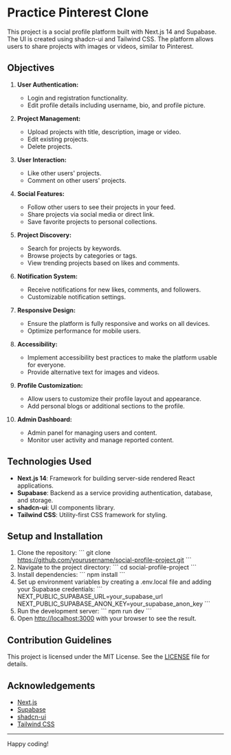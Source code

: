 
# Practice Pinterest Clone

This project is a social profile platform built with Next.js 14 and Supabase. The UI is created using shadcn-ui and Tailwind CSS. The platform allows users to share projects with images or videos, similar to Pinterest. 

## Objectives

1. **User Authentication:**
   - Login and registration functionality.
   - Edit profile details including username, bio, and profile picture.

2. **Project Management:**
   - Upload projects with title, description, image or video.
   - Edit existing projects.
   - Delete projects.

3. **User Interaction:**
   - Like other users' projects.
   - Comment on other users' projects.

4. **Social Features:**
   - Follow other users to see their projects in your feed.
   - Share projects via social media or direct link.
   - Save favorite projects to personal collections.

5. **Project Discovery:**
   - Search for projects by keywords.
   - Browse projects by categories or tags.
   - View trending projects based on likes and comments.

6. **Notification System:**
   - Receive notifications for new likes, comments, and followers.
   - Customizable notification settings.

7. **Responsive Design:**
   - Ensure the platform is fully responsive and works on all devices.
   - Optimize performance for mobile users.

8. **Accessibility:**
   - Implement accessibility best practices to make the platform usable for everyone.
   - Provide alternative text for images and videos.

9. **Profile Customization:**
   - Allow users to customize their profile layout and appearance.
   - Add personal blogs or additional sections to the profile.

10. **Admin Dashboard:**
    - Admin panel for managing users and content.
    - Monitor user activity and manage reported content.

## Technologies Used

- **Next.js 14**: Framework for building server-side rendered React applications.
- **Supabase**: Backend as a service providing authentication, database, and storage.
- **shadcn-ui**: UI components library.
- **Tailwind CSS**: Utility-first CSS framework for styling.

## Setup and Installation

1. Clone the repository:
   \`\`\`
   git clone https://github.com/yourusername/social-profile-project.git
   \`\`\`
2. Navigate to the project directory:
   \`\`\`
   cd social-profile-project
   \`\`\`
3. Install dependencies:
   \`\`\`
   npm install
   \`\`\`
4. Set up environment variables by creating a .env.local file and adding your Supabase credentials:
   \`\`\`
   NEXT_PUBLIC_SUPABASE_URL=your_supabase_url
   NEXT_PUBLIC_SUPABASE_ANON_KEY=your_supabase_anon_key
   \`\`\`
5. Run the development server:
   \`\`\`
   npm run dev
   \`\`\`
6. Open [http://localhost:3000](http://localhost:3000) with your browser to see the result.

## Contribution Guidelines

This project is licensed under the MIT License. See the [LICENSE](LICENSE) file for details.

## Acknowledgements

- [Next.js](https://nextjs.org/)
- [Supabase](https://supabase.io/)
- [shadcn-ui](https://github.com/shadcn/ui)
- [Tailwind CSS](https://tailwindcss.com/)

---

Happy coding!
